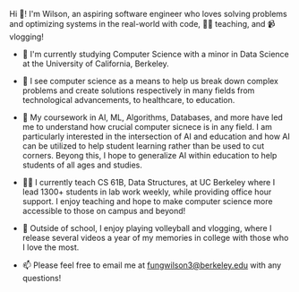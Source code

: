 Hi 👋! I'm Wilson, an aspiring software engineer who loves solving problems and optimizing systems in the real-world with code, 👨‍🏫 teaching, and 📹 vlogging! 

- 🐻 I'm currently studying Computer Science with a minor in Data Science at the University of California, Berkeley.

- 🌱 I see computer science as a means to help us break down complex problems and create solutions respectively in many fields from technological advancements, to healthcare, to education. 

- 🏫 My coursework in AI, ML, Algorithms, Databases, and more have led me to understand how crucial computer sicnece is in any field. I am particularly interested in the intersection of AI and education and how AI can be utilized to help student learning rather than be used to cut corners. Beyong this, I hope to generalize AI within education to help students of all ages and studies. 

- 🧑‍🏫 I currently teach CS 61B, Data Structures, at UC Berkeley where I lead 1300+ students in lab work weekly, while providing office hour support. I enjoy teaching and hope to make computer science more accessible to those on campus and beyond!

- 💭 Outside of school, I enjoy playing volleyball and vlogging, where I release several videos a year of my memories in college with those who I love the most. 

- 📫 Please feel free to email me at fungwilson3@berkeley.edu with any questions!

<!--
**fungwilson3/fungwilson3** is a ✨ _special_ ✨ repository because its `README.md` (this file) appears on your GitHub profile.

Here are some ideas to get you started:

- 🔭 I’m currently working on ...
- 🌱 I’m currently learning ...
- 👯 I’m looking to collaborate on ...
- 🤔 I’m looking for help with ...
- 💬 Ask me about ...
- 📫 How to reach me: ...
- 😄 Pronouns: ...
- ⚡ Fun fact: ...
-->
